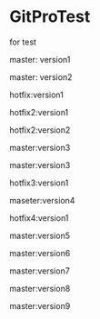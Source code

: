 # GitProTest
for test

master: version1

master: version2

hotfix:version1

hotfix2:version1

hotfix2:version2

master:version3

master:version3

hotfix3:version1

maseter:version4

hotfix4:version1

master:version5

master:version6

master:version7

master:version8

master:version9


